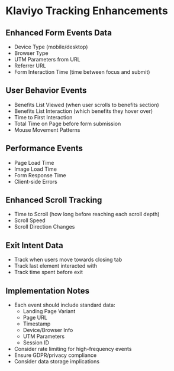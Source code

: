 # Klaviyo Tracking Enhancements

## Enhanced Form Events Data
- Device Type (mobile/desktop)
- Browser Type
- UTM Parameters from URL
- Referrer URL
- Form Interaction Time (time between focus and submit)

## User Behavior Events
- Benefits List Viewed (when user scrolls to benefits section)
- Benefits List Interaction (which benefits they hover over)
- Time to First Interaction
- Total Time on Page before form submission
- Mouse Movement Patterns

## Performance Events
- Page Load Time
- Image Load Time
- Form Response Time
- Client-side Errors

## Enhanced Scroll Tracking
- Time to Scroll (how long before reaching each scroll depth)
- Scroll Speed
- Scroll Direction Changes

## Exit Intent Data
- Track when users move towards closing tab
- Track last element interacted with
- Track time spent before exit

## Implementation Notes
- Each event should include standard data:
  - Landing Page Variant
  - Page URL
  - Timestamp
  - Device/Browser Info
  - UTM Parameters
  - Session ID
- Consider rate limiting for high-frequency events
- Ensure GDPR/privacy compliance
- Consider data storage implications 